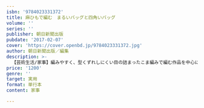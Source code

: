 ```yaml
---
isbn: '9784023331372'
title: 麻ひもで編む　まるいバッグと四角いバッグ
volume: ''
series: ''
publisher: 朝日新聞出版
pubdate: '2017-02-07'
cover: 'https://cover.openbd.jp/9784023331372.jpg'
author: 朝日新聞出版／編集
description: >-
  【芸術生活/家事】編みやすく、型くずれしにくい目の詰まったこま編みで編む作品を中心に、ボーダーや編みこみ模様など人気のデザイン満載。定番のまるいバッグとスクエアバッグ（クラッチバッグ）の模様の編み方や目の増し方、持ち手のつけ方などを丁寧に解説。
price: '1200'
genre: ''
target: 実用
format: 単行本
content: 家事

---
```

